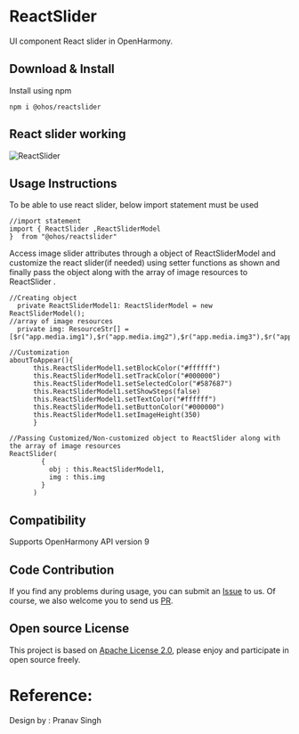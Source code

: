 # ReactSlider

UI component React slider in OpenHarmony.

## Download & Install

Install using npm

```npm i @ohos/reactslider```
## React slider working

![ReactSlider](https://user-images.githubusercontent.com/108897799/177938116-daeb5ca7-13fb-4f31-8d66-87f3ab12679f.gif)

## Usage Instructions

To be able to use react slider, below import statement must be used

```ets
//import statement
import { ReactSlider ,ReactSliderModel
}  from "@ohos/reactslider"
```

Access image slider attributes through a object of ReactSliderModel and customize the react slider(if needed) using setter functions as
shown and finally pass the object along with the array of image resources to ReactSlider .

```ets
//Creating object
  private ReactSliderModel1: ReactSliderModel = new ReactSliderModel();
//array of image resources
  private img: ResourceStr[] = [$r("app.media.img1"),$r("app.media.img2"),$r("app.media.img3"),$r("app.media.img4"),$r("app.media.img5")]
```
```ets
//Customization
aboutToAppear(){
      this.ReactSliderModel1.setBlockColor("#ffffff")
      this.ReactSliderModel1.setTrackColor("#000000")
      this.ReactSliderModel1.setSelectedColor("#587687")
      this.ReactSliderModel1.setShowSteps(false)
      this.ReactSliderModel1.setTextColor("#ffffff")
      this.ReactSliderModel1.setButtonColor("#000000")
      this.ReactSliderModel1.setImageHeight(350)
      }
```
```ets
//Passing Customized/Non-customized object to ReactSlider along with the array of image resources
ReactSlider(
        {
          obj : this.ReactSliderModel1,
          img : this.img
        }
      )
```

## Compatibility
Supports OpenHarmony API version 9

## Code Contribution
If you find any problems during usage, you can submit an [Issue](https://github.com/Applib-OpenHarmony/React-Simple-Animate/issues) to us. Of course, we also welcome you to send us [PR](https://github.com/Applib-OpenHarmony/React-Simple-Animate/pulls).

## Open source License
This project is based on [Apache License 2.0](https://github.com/Applib-OpenHarmony/React-Simple-Animate/blob/main/LICENSE.txt), please enjoy and participate in open source freely.

# Reference:

Design by : Pranav Singh
